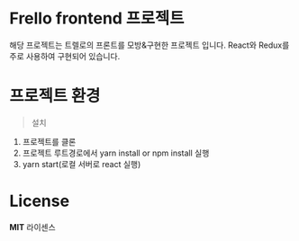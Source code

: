 # Frello frontend 프로젝트

해당 프로젝트는 트렐로의 프론트를 모방&구현한 프로젝트 입니다.
React와 Redux를 주로 사용하여 구현되어 있습니다.

# 프로젝트 환경

> 설치
1. 프로젝트를 클론
2. 프로젝트 루트경로에서 yarn install or npm install 실행
3. yarn start(로컬 서버로 react 실행)

# License

**MIT** 라이센스

